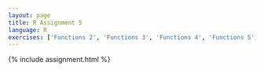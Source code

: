 ```yaml
---
layout: page
title: R Assignment 5
language: R
exercises: ['Functions 2', 'Functions 3', 'Functions 4', 'Functions 5', 'Loops 2']
---
```


{% include assignment.html %}
